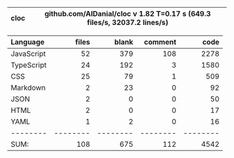 
cloc|github.com/AlDanial/cloc v 1.82  T=0.17 s (649.3 files/s, 32037.2 lines/s)
--- | ---

Language|files|blank|comment|code
:-------|-------:|-------:|-------:|-------:
JavaScript|52|379|108|2278
TypeScript|24|192|3|1580
CSS|25|79|1|509
Markdown|2|23|0|92
JSON|2|0|0|50
HTML|2|0|0|17
YAML|1|2|0|16
--------|--------|--------|--------|--------
SUM:|108|675|112|4542
